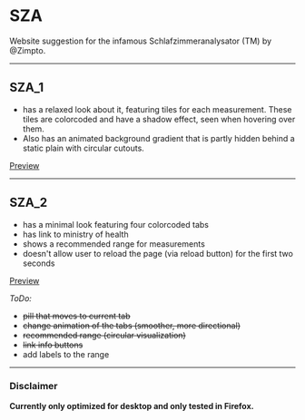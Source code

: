 # SZA

 Website suggestion for the infamous Schlafzimmeranalysator (TM) by @Zimpto.

---

## SZA_1

- has a relaxed look about it, featuring tiles for each measurement.
These tiles are colorcoded and have a shadow effect, seen when hovering over them.
- Also has an animated background gradient that is partly hidden behind a static plain with circular cutouts.

[Preview](https://codepen.io/Rubinhio/pen/PoaLEWG "CodePen")

---

## SZA_2

- has a minimal look featuring four colorcoded tabs
- has link to ministry of health
- shows a recommended range for measurements
- doesn't allow user to reload the page (via reload button) for the first two seconds

[Preview](https://codepen.io/Rubinhio/pen/ZEgXaYq "CodePen")

*ToDo:*

- ~~pill that moves to current tab~~
- ~~change animation of the tabs (smoother, more directional)~~
- ~~recommended range (circular visualization)~~
- ~~link info buttons~~
- add labels to the range

---

### Disclaimer

**Currently only optimized for desktop and only tested in Firefox.**
